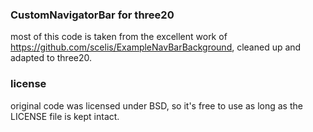 ### CustomNavigatorBar for three20

most of this code is taken from the excellent work of https://github.com/scelis/ExampleNavBarBackground, cleaned up and adapted to three20.

### license

original code was licensed under BSD, so it's free to use as long as the LICENSE file is kept intact.
